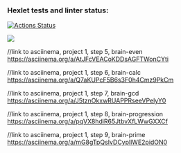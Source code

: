 ### Hexlet tests and linter status:
[![Actions Status](https://github.com/alsuibr/frontend-project-44/workflows/hexlet-check/badge.svg)](https://github.com/alsuibr/frontend-project-44/actions)

<a href="https://codeclimate.com/github/alsuibr/frontend-project-44/maintainability"><img src="https://api.codeclimate.com/v1/badges/64729f5a99f88a181665/maintainability" /></a>

//link to asciinema, project 1, step 5, brain-even
https://asciinema.org/a/AtJFcVEACoKDDsAGFTWonCYti

//link to asciinema, project 1, step 6, brain-calc
https://asciinema.org/a/Q7aKUPcF5B6s3F0h4Cmz9PkCm

//link to asciinema, project 1, step 7, brain-gcd
https://asciinema.org/a/J5tznOkxwRUAPPRseeVPelyY0

//link to asciinema, project 1, step 8, brain-progression
https://asciinema.org/a/pqVX8hdiR65JtbvXfLWwGXXCf

//link to asciinema, project 1, step 9, brain-prime
https://asciinema.org/a/mG8gTpQsIvDCypllWE2pidON0